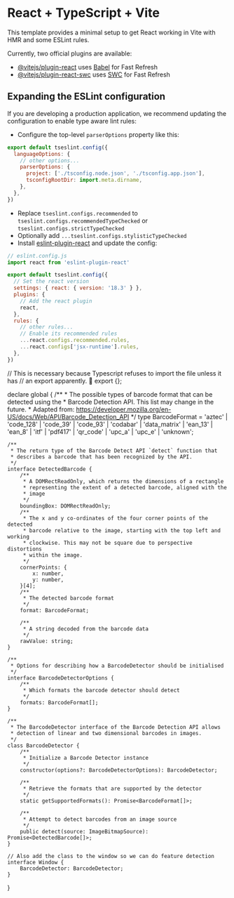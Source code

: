 # React + TypeScript + Vite

This template provides a minimal setup to get React working in Vite with HMR and some ESLint rules.

Currently, two official plugins are available:

- [@vitejs/plugin-react](https://github.com/vitejs/vite-plugin-react/blob/main/packages/plugin-react/README.md) uses [Babel](https://babeljs.io/) for Fast Refresh
- [@vitejs/plugin-react-swc](https://github.com/vitejs/vite-plugin-react-swc) uses [SWC](https://swc.rs/) for Fast Refresh

## Expanding the ESLint configuration

If you are developing a production application, we recommend updating the configuration to enable type aware lint rules:

- Configure the top-level `parserOptions` property like this:

```js
export default tseslint.config({
  languageOptions: {
    // other options...
    parserOptions: {
      project: ['./tsconfig.node.json', './tsconfig.app.json'],
      tsconfigRootDir: import.meta.dirname,
    },
  },
})
```

- Replace `tseslint.configs.recommended` to `tseslint.configs.recommendedTypeChecked` or `tseslint.configs.strictTypeChecked`
- Optionally add `...tseslint.configs.stylisticTypeChecked`
- Install [eslint-plugin-react](https://github.com/jsx-eslint/eslint-plugin-react) and update the config:

```js
// eslint.config.js
import react from 'eslint-plugin-react'

export default tseslint.config({
  // Set the react version
  settings: { react: { version: '18.3' } },
  plugins: {
    // Add the react plugin
    react,
  },
  rules: {
    // other rules...
    // Enable its recommended rules
    ...react.configs.recommended.rules,
    ...react.configs['jsx-runtime'].rules,
  },
})
```
// This is necessary because Typescript refuses to import the file unless it has
// an export apparently. 🥲
export {};

declare global {
    /**
     * The possible types of barcode format that can be detected using the
     * Barcode Detection API. This list may change in the future.
     * Adapted from: https://developer.mozilla.org/en-US/docs/Web/API/Barcode_Detection_API
     */
    type BarcodeFormat = 'aztec' 
        | 'code_128' 
        | 'code_39' 
        | 'code_93' 
        | 'codabar' 
        | 'data_matrix' 
        | 'ean_13' 
        | 'ean_8' 
        | 'itf' 
        | 'pdf417' 
        | 'qr_code' 
        | 'upc_a' 
        | 'upc_e' 
        | 'unknown';

    /**
     * The return type of the Barcode Detect API `detect` function that
     * describes a barcode that has been recognized by the API.
     */
    interface DetectedBarcode {
        /** 
         * A DOMRectReadOnly, which returns the dimensions of a rectangle
         * representing the extent of a detected barcode, aligned with the
         * image 
         */
        boundingBox: DOMRectReadOnly;
        /**
         * The x and y co-ordinates of the four corner points of the detected
         * barcode relative to the image, starting with the top left and working
         * clockwise. This may not be square due to perspective distortions
         * within the image. 
         */
        cornerPoints: {
            x: number,
            y: number,
        }[4];
        /**
         * The detected barcode format
         */
        format: BarcodeFormat;

        /**
         * A string decoded from the barcode data
         */
        rawValue: string;
    }

    /**
     * Options for describing how a BarcodeDetector should be initialised
     */
    interface BarcodeDetectorOptions {
        /** 
         * Which formats the barcode detector should detect 
         */
        formats: BarcodeFormat[];
    }

    /**
     * The BarcodeDetector interface of the Barcode Detection API allows
     * detection of linear and two dimensional barcodes in images.
     */
    class BarcodeDetector {
        /** 
         * Initialize a Barcode Detector instance 
         */
        constructor(options?: BarcodeDetectorOptions): BarcodeDetector;

        /**
         * Retrieve the formats that are supported by the detector 
         */
        static getSupportedFormats(): Promise<BarcodeFormat[]>;

        /** 
         * Attempt to detect barcodes from an image source  
         */
        public detect(source: ImageBitmapSource): Promise<DetectedBarcode[]>;
    }

    // Also add the class to the window so we can do feature detection
    interface Window {
        BarcodeDetector: BarcodeDetector;
    }
}